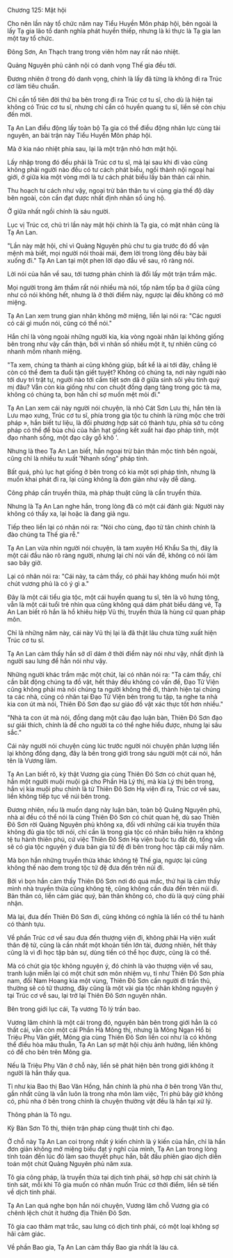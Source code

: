 




Chương 125: Mật hội


Cho nên lần này tổ chức năm nay Tiểu Huyền Môn pháp hội, bên ngoài là lấy Tạ gia lão tổ danh nghĩa phát huyền thiếp, nhưng là kì thực là Tạ gia lan một tay tổ chức.

Đông Sơn, An Thạch trang trong viên hôm nay rất náo nhiệt.

Quảng Nguyên phủ cảnh nội có danh vọng Thế gia đều tới.

Đương nhiên ở trong đó danh vọng, chính là lấy đã từng là không đi ra Trúc cơ làm tiêu chuẩn.

Chỉ cần tổ tiên đời thứ ba bên trong đi ra Trúc cơ tu sĩ, cho dù là hiện tại không có Trúc cơ tu sĩ, nhưng chỉ cần có huyền quang tu sĩ, liền sẽ còn chịu đến mời.

Tạ An Lan điều động lấy toàn bộ Tạ gia có thể điều động nhân lực cùng tài nguyên, an bài trận này Tiểu Huyền Môn pháp hội.

Mà ở kia náo nhiệt phía sau, lại là một trận nhỏ hơn mật hội.

Lấy nhập trong đó đều phải là Trúc cơ tu sĩ, mà lại sau khi đi vào cũng không phải người nào đều có tư cách phát biểu, ngồi thành nội ngoại hai giới, ở giữa kia một vòng mới là tư cách phát biểu lấy bản thân cái nhìn.

Thu hoạch tư cách như vậy, ngoại trừ bản thân tu vi cùng gia thế độ dày bên ngoài, còn cần đạt được nhất định nhân số ủng hộ.

Ở giữa nhất ngồi chính là sáu người.

Lục vị Trúc cơ, chủ trì lần này mật hội chính là Tạ gia, có mặt nhân cũng là Tạ An Lan.

"Lần này mật hội, chỉ vì Quảng Nguyên phủ chư tu gia trước đó đồ vận mệnh mà biết, mọi người nói thoải mái, đem lời trong lòng đều bày bãi xuống đi." Tạ An Lan tại một phen lời dạo đầu về sau, rõ ràng nói.

Lời nói của hắn về sau, tới tương phản chính là đổi lấy một trận trầm mặc.

Mọi người trong âm thầm rất nói nhiều mà nói, tốp năm tốp ba ở giữa cũng như có nói không hết, nhưng là ở thời điểm này, ngược lại đều không có mở miệng.

Tạ An Lan xem trung gian nhân không mở miệng, liền lại nói ra: "Các ngươi có cái gì muốn nói, cũng có thể nói."

Hắn chỉ là vòng ngoài những người kia, kia vòng ngoài nhân lại không giống bên trong như vậy cẩn thận, bởi vì nhân số nhiều một ít, tự nhiên cũng có nhanh mồm nhanh miệng.

"Ta xem, chúng ta thành ai cũng không giúp, bất kể là ai tới đây, chẳng lẽ còn có thể đem ta đuổi tận giết tuyệt? Không có chúng ta, nơi này người nào tới duy trì trật tự, người nào tới cấm tiệt sơn dã ở giữa sinh sôi yêu tinh quỷ mị đâu? Vẫn còn kia giống như con chuột đồng dạng tàng trong góc tà ma, không có chúng ta, bọn hắn chỉ sợ muốn mệt mỏi đi."

Tạ An Lan xem cái này người nói chuyện, là nhỏ Cát Sơn Lưu thị, hắn tên là Lưu mạo xưng, Trúc cơ tu sĩ, phía trong gia tộc tu chính là rừng mộc che trời pháp », hắn biết tư liệu, là đối phương hợp sát có thành tựu, phía sở tu công pháp có thể để bùa chú của hắn hạt giống kết xuất hai đạo pháp tính, một đạo nhanh sống, một đạo cây gỗ khô '.

Nhưng là theo Tạ An Lan biết, hắn ngoại trừ bản thân mộc tính bên ngoài, cũng chỉ là nhiều tu xuất 'Nhanh sống" pháp tính.

Bất quá, phù lục hạt giống ở bên trong có kia một sợi pháp tính, nhưng là muốn khai phát đi ra, lại cũng không là đơn giản như vậy dễ dàng.

Công pháp cần truyền thừa, mà pháp thuật cũng là cần truyền thừa.

Nhưng là Tạ An Lan nghe hắn, trong lòng đã có một cái đánh giá: Người này không có thấy xa, lại hoặc là đang giả ngu.

Tiếp theo liền lại có nhân nói ra: "Nói cho cùng, đạo tử tân chính chính là đào chúng ta Thế gia rễ."

Tạ An Lan vừa nhìn người nói chuyện, là tam xuyên Hồ Khẩu Sa thị, đây là một cái đầu não rõ ràng người, nhưng lại chỉ nói vấn đề, không có nói làm sao bây giờ.

Lại có nhân nói ra: "Cái này, ta cảm thấy, có phải hay không muốn hỏi một chút vương phủ là có ý gì a."

Đây là một cái tiểu gia tộc, một cái huyền quang tu sĩ, tên là võ hưng tông, vẫn là một cái tuổi trẻ nhìn qua cũng không quá dám phát biểu dáng vẻ, Tạ An Lan biết rõ hắn là hổ khiêu hiệp Vũ thị, truyền thừa là hùng cứ quan pháp môn.

Chỉ là những năm này, cái này Vũ thị lại là đã thật lâu chưa từng xuất hiện Trúc cơ tu sĩ.

Tạ An Lan cảm thấy hắn sở dĩ dám ở thời điểm này nói như vậy, nhất định là người sau lưng để hắn nói như vậy.

Những người khác trầm mặc một chút, lại có nhân nói ra: "Ta cảm thấy, chỉ cần bất động chúng ta đồ vật, hết thảy đều không có vấn đề, Đạo Tử Viện cũng không phải mà nói chúng ta người không thể đi, thành hiện tại chúng ta các nhà, cũng có nhân tại Đạo Tử Viện bên trong tu tập, ta nghe ta nhà kia con út mà nói, Thiên Đô Sơn đạo sư giáo đồ vật xác thực tốt hơn nhiều."

"Nhà ta con út mà nói, đồng dạng một câu đạo luận bàn, Thiên Đô Sơn đạo sư giải thích, chính là để cho người ta có thể nghe hiểu được, nhưng lại sâu sắc."

Cái này người nói chuyện cùng lúc trước người nói chuyện phân lượng liền lại không đồng dạng, đây là bên trong giới trong sáu người một cái nói, hắn tên là Vương lâm.

Tạ An Lan biết rõ, kỳ thật Vương gia cùng Thiên Đô Sơn có chút quan hệ, hắn một người muội muội gả cho Phần Hà Lý thị, mà kia Lý thị bên trong, hắn vị kia muội phu chính là từ Thiên Đô Sơn Hạ viện đi ra, Trúc cơ về sau, liền không tiếp tục về núi bên trong.

Đương nhiên, nếu là muốn dạng này luận bàn, toàn bộ Quảng Nguyên phủ, nhà ai đều có thể nói là cùng Thiên Đô Sơn có chút quan hệ, dù sao Thiên Đô Sơn rời Quảng Nguyên phủ không xa, đối với những cái kia truyền thừa không đủ gia tộc tới nói, chỉ cần là trong gia tộc có nhân biểu hiện ra không tệ tu hành thiên phú, cứ việc Thiên Đô Sơn Hạ viện buộc tu đắt đỏ, tổng vẫn sẽ có gia tộc nguyện ý đưa bản gia tử đệ đi bên trong học tập cái mấy năm.

Mà bọn hắn những truyền thừa khác không tệ Thế gia, ngược lại cũng không thế nào đem trong tộc tử đệ đưa đến trên núi đi.

Bởi vì bọn hắn cảm thấy Thiên Đô Sơn nơi đó quá mắc, thứ hai là cảm thấy mình nhà truyền thừa cũng không tệ, cũng không cần đưa đến trên núi đi. Bản thân có, liền cảm giác quý, bản thân không có, cho dù là quý cũng phải nhận.

Mà lại, đưa đến Thiên Đô Sơn đi, cũng không có nghĩa là liền có thể tu hành có thành tựu.

Về phần Trúc cơ về sau đưa đến thượng viện đi, không phải Hạ viện xuất thân đệ tử, cũng là cần nhất một khoản tiền lớn tài, đương nhiên, hết thảy cũng là vì đi học tập bản sự, dùng tiền có thể học được, cũng là có thể.

Mà có chút gia tộc không nguyện ý, đó chính là vào thượng viện về sau, tranh luận miễn lại có một chút sơn môn nhiệm vụ, tỉ như Thiên Đô Sơn phía nam, đối Nam Hoang kia một vùng, Thiên Đô Sơn cần người đi trấn thủ, thường sẽ có tử thương, đây cũng là một vài gia tộc nhân không nguyện ý tại Trúc cơ về sau, lại trở lại Thiên Đô Sơn nguyên nhân.

Bên trong giới lục cái, Tạ vương Tô lý trần bao.

Vương lâm chính là một cái trong đó, nguyên bản bên trong giới hẳn là có thất cái, vẫn còn một cái Phần Hà Mông thị, nhưng là Mông Ngạn Hổ bị Triệu Phụ Vân giết, Mông gia cùng Thiên Đô Sơn liền coi như là có không thể điều hòa mâu thuẫn, Tạ An Lan sợ mật hội chịu ảnh hưởng, liền không có để cho bên trên Mông gia.

Nếu là Triệu Phụ Vân ở chỗ này, liền sẽ phát hiện bên trong giới không ít người là hắn thấy qua.

Tỉ như kia Bao thị Bao Văn Hồng, hắn chính là phủ nha ở bên trong Văn thư, gần nhất cũng là vẫn luôn là trong nha môn làm việc, Tri phủ bây giờ không có, phủ nha ở bên trong chính là chuyện thường vật đều là hắn tại xử lý.

Thông phán là Tô ngu.

Kỳ Bàn Sơn Tô thị, thiện trận pháp cùng thuật tính chi đạo.

Ở chỗ này Tạ An Lan coi trọng nhất ý kiến chính là ý kiến của hắn, chỉ là hắn đơn giản không mở miệng biểu đạt ý nghĩ của mình, Tạ An Lan trong lòng tính toán đến lúc đó làm sao thuyết phục hắn, bắt đầu phiên giao dịch diễn toán một chút Quảng Nguyên phủ năm xưa.

Tô gia công pháp, là truyền thừa tại dịch tinh phái, sở hợp chi sát chính là tinh sát, mỗi khi Tô gia muốn có nhân muốn Trúc cơ thời điểm, liền sẽ tiến về dịch tinh phái.

Tạ An Lan quá nghe bọn hắn nói chuyện, Vương lâm chỗ Vương gia có chênh lệch chút ít hướng địa Thiên Đô Sơn.

Tô gia cao thâm mạt trắc, sau lưng có dịch tinh phái, có một loại không sợ hãi cảm giác.

Về phần Bao gia, Tạ An Lan cảm thấy Bao gia nhất là láu cá.




